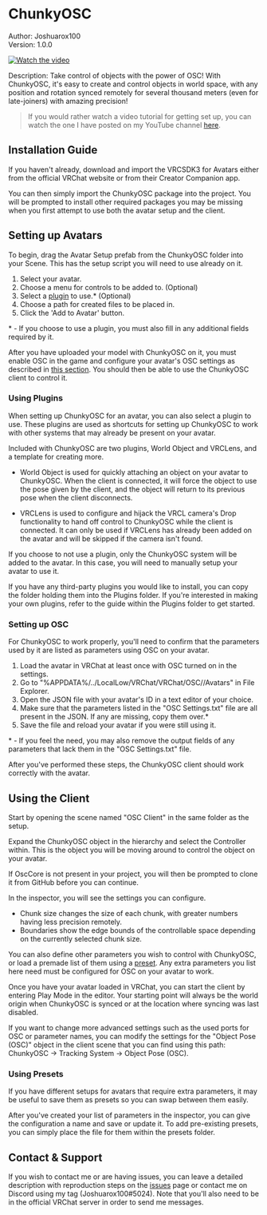 # ChunkyOSC
Author: Joshuarox100  
Version: 1.0.0

[![Watch the video](https://img.youtube.com/vi/57fyZ9Lw4Io/maxresdefault.jpg)](https://www.youtube.com/embed/57fyZ9Lw4Io)

Description: Take control of objects with the power of OSC! With ChunkyOSC, it's easy to create and control objects in world space, with any position and rotation synced remotely for several thousand meters (even for late-joiners) with amazing precision!

> If you would rather watch a video tutorial for getting set up, you can watch the one I have posted on my YouTube channel [here](https://youtu.be/02ItIClVjCw).

## Installation Guide
If you haven't already, download and import the VRCSDK3 for Avatars either from the official VRChat website or from their Creator Companion app.

You can then simply import the ChunkyOSC package into the project. You will be prompted to install other required packages you may be missing when you first attempt to use both the avatar setup and the client.

## Setting up Avatars
To begin, drag the Avatar Setup prefab from the ChunkyOSC folder into your Scene. This has the setup script you will need to use already on it.

1. Select your avatar.
2. Choose a menu for controls to be added to. (Optional)
3. Select a [plugin](#using-plugins) to use.\* (Optional)
4. Choose a path for created files to be placed in.
5. Click the 'Add to Avatar' button.

\* - If you choose to use a plugin, you must also fill in any additional fields required by it.

After you have uploaded your model with ChunkyOSC on it, you must enable OSC in the game and configure your avatar's OSC settings as described in [this section](#setting-up-osc). You should then be able to use the ChunkyOSC client to control it.

### Using Plugins
When setting up ChunkyOSC for an avatar, you can also select a plugin to use. These plugins are used as shortcuts for setting up ChunkyOSC to work with other systems that may already be present on your avatar. 

Included with ChunkyOSC are two plugins, World Object and VRCLens, and a template for creating more.

- World Object is used for quickly attaching an object on your avatar to ChunkyOSC. When the client is connected, it will force the object to use the pose given by the client, and the object will return to its previous pose when the client disconnects.

- VRCLens is used to configure and hijack the VRCL camera's Drop functionality to hand off control to ChunkyOSC while the client is connected. It can only be used if VRCLens has already been added on the avatar and will be skipped if the camera isn't found.

If you choose to not use a plugin, only the ChunkyOSC system will be added to the avatar. In this case, you will need to manually setup your avatar to use it.

If you have any third-party plugins you would like to install, you can copy the folder holding them into the Plugins folder. If you're interested in making your own plugins, refer to the guide within the Plugins folder to get started.

### Setting up OSC
For ChunkyOSC to work properly, you'll need to confirm that the parameters used by it are listed as parameters using OSC on your avatar.

1. Load the avatar in VRChat at least once with OSC turned on in the settings.
2. Go to "%APPDATA%/../LocalLow/VRChat/VRChat/OSC/<USER-ID>\/Avatars" in File Explorer.
3. Open the JSON file with your avatar's ID in a text editor of your choice.
4. Make sure that the parameters listed in the "OSC Settings.txt" file are all present in the JSON. If any are missing, copy them over.\*
5. Save the file and reload your avatar if you were still using it.

\* - If you feel the need, you may also remove the output fields of any parameters that lack them in the "OSC Settings.txt" file.

After you've performed these steps, the ChunkyOSC client should work correctly with the avatar.

## Using the Client
Start by opening the scene named "OSC Client" in the same folder as the setup.

Expand the ChunkyOSC object in the hierarchy and select the Controller within. This is the object you will be moving around to control the object on your avatar.

If OscCore is not present in your project, you will then be prompted to clone it from GitHub before you can continue.

In the inspector, you will see the settings you can configure.
- Chunk size changes the size of each chunk, with greater numbers having less precision remotely.
- Boundaries show the edge bounds of the controllable space depending on the currently selected chunk size.

You can also define other parameters you wish to control with ChunkyOSC, or load a premade list of them using a [preset](#using-presets). Any extra parameters you list here need must be configured for OSC on your avatar to work.

Once you have your avatar loaded in VRChat, you can start the client by entering Play Mode in the editor. Your starting point will always be the world origin when ChunkyOSC is synced or at the location where syncing was last disabled.

If you want to change more advanced settings such as the used ports for OSC or parameter names, you can modify the settings for the "Object Pose (OSC)" object in the client scene that you can find using this path: ChunkyOSC -> Tracking System -> Object Pose (OSC).

### Using Presets
If you have different setups for avatars that require extra parameters, it may be useful to save them as presets so you can swap between them easily.

After you've created your list of parameters in the inspector, you can give the configuration a name and save or update it. To add pre-existing presets, you can simply place the file for them within the presets folder.

## Contact & Support
If you wish to contact me or are having issues, you can leave a detailed description with reproduction steps on the [issues](https://github.com/Joshuarox100/VRC-Chunky-OSC/issues) page or contact me on Discord using my tag (Joshuarox100#5024). Note that you'll also need to be in the official VRChat server in order to send me messages.